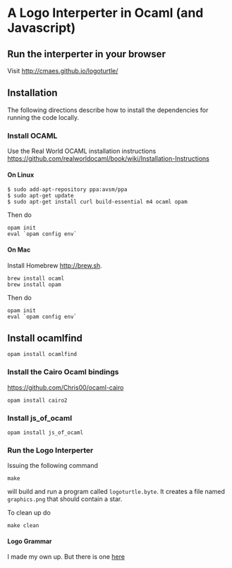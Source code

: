 # A Logo Interperter in Ocaml (and Javascript)

## Run the interperter in your browser

Visit http://cmaes.github.io/logoturtle/


## Installation

The following directions describe how to install the dependencies for
running the code locally.

### Install OCAML

Use the Real World OCAML installation instructions
https://github.com/realworldocaml/book/wiki/Installation-Instructions

#### On Linux

```
$ sudo add-apt-repository ppa:avsm/ppa
$ sudo apt-get update
$ sudo apt-get install curl build-essential m4 ocaml opam
```

Then do
```
opam init
eval `opam config env`
```

#### On Mac

Install Homebrew http://brew.sh. 

```
brew install ocaml
brew install opam
```

Then do
```
opam init
eval `opam config env`
```

## Install ocamlfind

```
opam install ocamlfind
```

### Install the Cairo Ocaml bindings

https://github.com/Chris00/ocaml-cairo

```
opam install cairo2
```

### Install js_of_ocaml

```
opam install js_of_ocaml
```


### Run the Logo Interperter

Issuing the following command

```
make
```

will build and run a program called `logoturtle.byte`. It creates
a file named `graphics.png` that should contain a star.

To clean up do
```
make clean
```


#### Logo Grammar

I made my own up. But there is one [here](https://www.cs.duke.edu/courses/spring00/cps108/projects/slogo/slogo.g)
